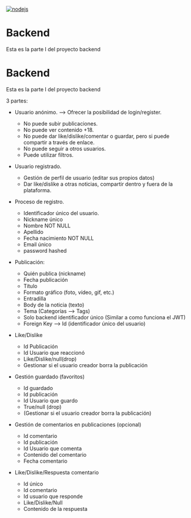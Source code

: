[![nodejs](https://img.shields.io/badge/V20.10.0LTS-blue)](https://nodejs.org/en)

# Backend

Esta es la parte I del proyecto backend

# Backend

Esta es la parte I del proyecto backend

3 partes:

- Usuario anónimo. --> Ofrecer la posibilidad de login/register.

  - No puede subir publicaciones.
  - No puede ver contenido +18.
  - No puede dar like/dislike/comentar o guardar, pero si puede compartir a través de enlace.
  - No puede seguir a otros usuarios.
  - Puede utilizar filtros.

- Usuario registrado.

  - Gestión de perfil de usuario (editar sus propios datos)
  - Dar like/dislike a otras noticias, compartir dentro y fuera de la plataforma.

- Proceso de registro.

  - Identificador único del usuario.
  - Nickname único
  - Nombre NOT NULL
  - Apellido
  - Fecha nacimiento NOT NULL
  - Email único
  - password hashed

- Publicación:

  - Quién publica (nickname)
  - Fecha publicación
  - Título
  - Formato gráfico (foto, vídeo, gif, etc.)
  - Entradilla
  - Body de la noticia (texto)
  - Tema (Categorías --> Tags)
  - Solo backend identificador único (Similar a como funciona el JWT)
  - Foreign Key --> Id (identificador único del usuario)

- Like/Dislike

  - Id Publicación
  - Id Usuario que reaccionó
  - Like/Dislike/null(drop)
  - Gestionar si el usuario creador borra la publicación

- Gestión guardado (favoritos)

  - Id guardado
  - Id publicación
  - Id Usuario que guardo
  - True/null (drop)
  - (Gestionar si el usuario creador borra la publicación)

- Gestión de comentarios en publicaciones (opcional)

  - Id comentario
  - Id publicación
  - Id Usuario que comenta
  - Contenido del comentario
  - Fecha comentario

- Like/Dislike/Respuesta comentario
  - Id único
  - Id comentario
  - Id usuario que responde
  - Like/Dislike/Null
  - Contenido de la respuesta
